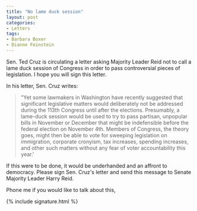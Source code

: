 ```yaml
---
title: "No lame duck session"
layout: post
categories:
- Letters
tags:
- Barbara Boxer
- Dianne Feinstein
---
```


Sen. Ted Cruz is circulating a letter asking Majority Leader Reid not to call a lame duck session of Congress in order to pass controversial pieces of legislation. I hope you will sign this letter.

In his letter, Sen. Cruz writes:

> "Yet some lawmakers in Washington have recently suggested that significant legislative matters would deliberately not be addressed during the 113th Congress until after the elections. Presumably, a lame-duck session would be used to try to pass partisan, unpopular bills in November or December that might be indefensible before the federal election on November 4th. Members of Congress, the theory goes, might then be able to vote for sweeping legislation on immigration, corporate cronyism, tax increases, spending increases, and other such matters without any fear of voter accountability this year.'

If this were to be done, it would be underhanded and an affront to democracy. Please sign Sen. Cruz's letter and send this message to Senate Majority Leader Harry Reid.

Phone me if you would like to talk about this,

{% include signature.html %}

